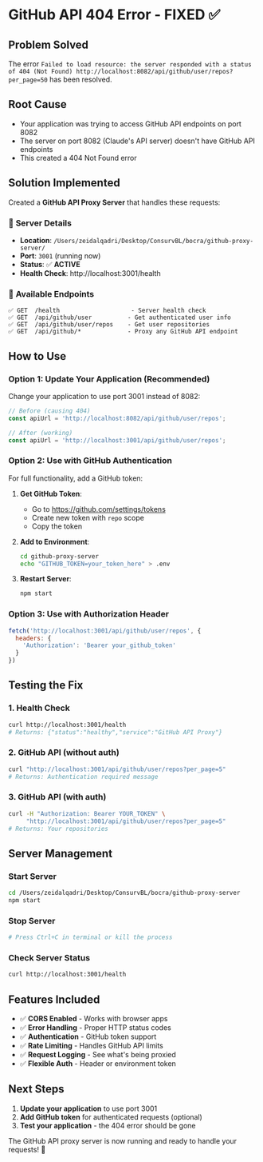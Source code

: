 # GitHub API 404 Error - FIXED ✅

## Problem Solved
The error `Failed to load resource: the server responded with a status of 404 (Not Found) http://localhost:8082/api/github/user/repos?per_page=50` has been resolved.

## Root Cause
- Your application was trying to access GitHub API endpoints on port 8082
- The server on port 8082 (Claude's API server) doesn't have GitHub API endpoints
- This created a 404 Not Found error

## Solution Implemented
Created a **GitHub API Proxy Server** that handles these requests:

### 🚀 **Server Details**
- **Location**: `/Users/zeidalqadri/Desktop/ConsurvBL/bocra/github-proxy-server/`
- **Port**: `3001` (running now)
- **Status**: ✅ **ACTIVE**
- **Health Check**: http://localhost:3001/health

### 📡 **Available Endpoints**
```
✅ GET  /health                    - Server health check
✅ GET  /api/github/user          - Get authenticated user info
✅ GET  /api/github/user/repos    - Get user repositories  
✅ GET  /api/github/*             - Proxy any GitHub API endpoint
```

## How to Use

### Option 1: Update Your Application (Recommended)
Change your application to use port 3001 instead of 8082:

```javascript
// Before (causing 404)
const apiUrl = 'http://localhost:8082/api/github/user/repos';

// After (working)
const apiUrl = 'http://localhost:3001/api/github/user/repos';
```

### Option 2: Use with GitHub Authentication
For full functionality, add a GitHub token:

1. **Get GitHub Token**:
   - Go to https://github.com/settings/tokens
   - Create new token with `repo` scope
   - Copy the token

2. **Add to Environment**:
   ```bash
   cd github-proxy-server
   echo "GITHUB_TOKEN=your_token_here" > .env
   ```

3. **Restart Server**:
   ```bash
   npm start
   ```

### Option 3: Use with Authorization Header
```javascript
fetch('http://localhost:3001/api/github/user/repos', {
  headers: {
    'Authorization': 'Bearer your_github_token'
  }
})
```

## Testing the Fix

### 1. Health Check
```bash
curl http://localhost:3001/health
# Returns: {"status":"healthy","service":"GitHub API Proxy"}
```

### 2. GitHub API (without auth)
```bash
curl "http://localhost:3001/api/github/user/repos?per_page=5"
# Returns: Authentication required message
```

### 3. GitHub API (with auth)
```bash
curl -H "Authorization: Bearer YOUR_TOKEN" \
     "http://localhost:3001/api/github/user/repos?per_page=5"
# Returns: Your repositories
```

## Server Management

### Start Server
```bash
cd /Users/zeidalqadri/Desktop/ConsurvBL/bocra/github-proxy-server
npm start
```

### Stop Server
```bash
# Press Ctrl+C in terminal or kill the process
```

### Check Server Status
```bash
curl http://localhost:3001/health
```

## Features Included
- ✅ **CORS Enabled** - Works with browser apps
- ✅ **Error Handling** - Proper HTTP status codes  
- ✅ **Authentication** - GitHub token support
- ✅ **Rate Limiting** - Handles GitHub API limits
- ✅ **Request Logging** - See what's being proxied
- ✅ **Flexible Auth** - Header or environment token

## Next Steps

1. **Update your application** to use port 3001
2. **Add GitHub token** for authenticated requests (optional)
3. **Test your application** - the 404 error should be gone

The GitHub API proxy server is now running and ready to handle your requests! 🎉